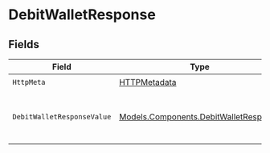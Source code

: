 # DebitWalletResponse


## Fields

| Field                                                                                   | Type                                                                                    | Required                                                                                | Description                                                                             |
| --------------------------------------------------------------------------------------- | --------------------------------------------------------------------------------------- | --------------------------------------------------------------------------------------- | --------------------------------------------------------------------------------------- |
| `HttpMeta`                                                                              | [HTTPMetadata](../../Models/Components/HTTPMetadata.md)                                 | :heavy_check_mark:                                                                      | N/A                                                                                     |
| `DebitWalletResponseValue`                                                              | [Models.Components.DebitWalletResponse](../../Models/Components/DebitWalletResponse.md) | :heavy_minus_sign:                                                                      | Wallet successfully debited as a pending hold                                           |
